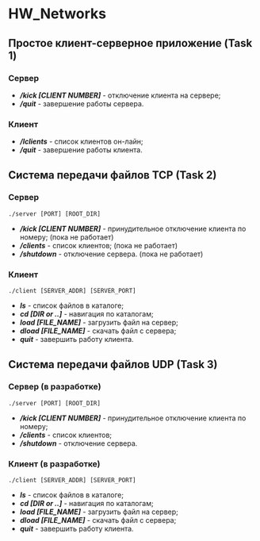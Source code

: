 # HW_Networks

## Простое клиент-серверное приложение (Task 1)

### Сервер
* ___/kick [CLIENT NUMBER]___ - отключение клиента на сервере;
* ___/quit___ - завершение работы сервера.

### Клиент
* ___/lclients___ - список клиентов он-лайн;
* ___/quit___ - завершение работы клиента.

## Система передачи файлов TCP (Task 2)

### Сервер
    ./server [PORT] [ROOT_DIR]
* ___/kick [CLIENT NUMBER]___ - принудительное отключение клиента по номеру; (пока не работает)
* ___/clients___ - список клиентов; (пока не работает)
* ___/shutdown___ - отключение сервера. (пока не работает)

### Клиент
    ./client [SERVER_ADDR] [SERVER_PORT]
* ___ls___ - список файлов в каталоге;
* ___cd [DIR or ..]___ - навигация по каталогам;
* ___load [FILE_NAME]___ - загрузить файл на сервер;
* ___dload [FILE_NAME]___ - скачать файл с сервера;
* ___quit___ - завершить работу клиента.

## Система передачи файлов UDP (Task 3)

### Сервер (в разработке)
    ./server [PORT] [ROOT_DIR]
* ___/kick [CLIENT NUMBER]___ - принудительное отключение клиента по номеру;
* ___/clients___ - список клиентов;
* ___/shutdown___ - отключение сервера.

### Клиент (в разработке)
    ./client [SERVER_ADDR] [SERVER_PORT]
* ___ls___ - список файлов в каталоге;
* ___cd [DIR or ..]___ - навигация по каталогам;
* ___load [FILE_NAME]___ - загрузить файл на сервер;
* ___dload [FILE_NAME]___ - скачать файл с сервера;
* ___quit___ - завершить работу клиента.
